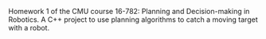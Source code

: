 Homework 1 of the CMU course 16-782: Planning and Decision-making in Robotics. A C++ project to use planning algorithms to catch a moving target with a robot.
